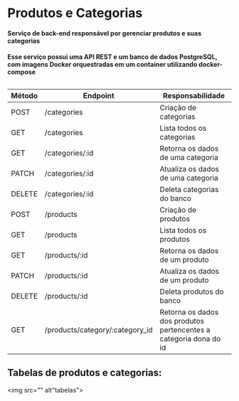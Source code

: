 # Produtos e Categorias
#### Serviço de back-end responsável por gerenciar produtos e suas categorias
#### Esse serviço possui uma API REST e um banco de dados PostgreSQL, com imagens Docker orquestradas em um container utilizando docker-compose

##

|Método	|Endpoint	|Responsabilidade|
| --- | --- |--- |
|POST	|/categories	|Criação de categorias|
|GET	|/categories	|Lista todos os categorias|
|GET	|/categories/:id	|Retorna os dados de uma categoria|
|PATCH	|/categories/:id	|Atualiza os dados de uma categoria|
|DELETE	|/categories/:id	|Deleta categorias do banco|
|POST	|/products	|Criação de produtos|
|GET	|/products	|Lista todos os produtos|
|GET	|/products/:id	|Retorna os dados de um produto|
|PATCH	|/products/:id	|Atualiza os dados de um produto|
|DELETE	|/products/:id	|Deleta produtos do banco|
|GET	|/products/category/:category_id	|Retorna os dados dos produtos pertencentes a categoria dona do id|

## Tabelas de produtos e categorias:
<img src="" alt"tabelas">
